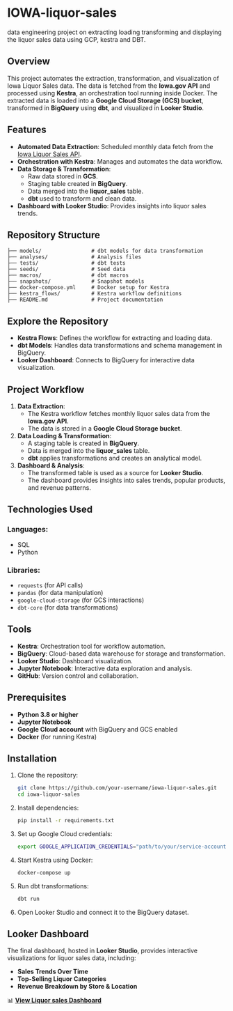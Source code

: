 # IOWA-liquor-sales
data engineering project on extracting loading transforming and displaying the liquor sales data using GCP, kestra and DBT.

## Overview
This project automates the extraction, transformation, and visualization of Iowa Liquor Sales data. The data is fetched from the **Iowa.gov API** and processed using **Kestra**, an orchestration tool running inside Docker. The extracted data is loaded into a **Google Cloud Storage (GCS) bucket**, transformed in **BigQuery** using **dbt**, and visualized in **Looker Studio**.

## Features
- **Automated Data Extraction**: Scheduled monthly data fetch from the [Iowa Liquor Sales API](https://data.iowa.gov/resource/m3tr-qhgy.json).
- **Orchestration with Kestra**: Manages and automates the data workflow.
- **Data Storage & Transformation**:
  - Raw data stored in **GCS**.
  - Staging table created in **BigQuery**.
  - Data merged into the **liquor_sales** table.
  - **dbt** used to transform and clean data.
- **Dashboard with Looker Studio**: Provides insights into liquor sales trends.

## Repository Structure
```
├── models/                # dbt models for data transformation
├── analyses/              # Analysis files
├── tests/                 # dbt tests
├── seeds/                 # Seed data
├── macros/                # dbt macros
├── snapshots/             # Snapshot models
├── docker-compose.yml     # Docker setup for Kestra
├── kestra_flows/          # Kestra workflow definitions
├── README.md              # Project documentation
```

## Explore the Repository
- **Kestra Flows**: Defines the workflow for extracting and loading data.
- **dbt Models**: Handles data transformations and schema management in BigQuery.
- **Looker Dashboard**: Connects to BigQuery for interactive data visualization.

## Project Workflow
1. **Data Extraction**:
   - The Kestra workflow fetches monthly liquor sales data from the **Iowa.gov API**.
   - The data is stored in a **Google Cloud Storage bucket**.
2. **Data Loading & Transformation**:
   - A staging table is created in **BigQuery**.
   - Data is merged into the **liquor_sales** table.
   - **dbt** applies transformations and creates an analytical model.
3. **Dashboard & Analysis**:
   - The transformed table is used as a source for **Looker Studio**.
   - The dashboard provides insights into sales trends, popular products, and revenue patterns.

## Technologies Used
### Languages:
- SQL
- Python

### Libraries:
- `requests` (for API calls)
- `pandas` (for data manipulation)
- `google-cloud-storage` (for GCS interactions)
- `dbt-core` (for data transformations)

## Tools
- **Kestra**: Orchestration tool for workflow automation.
- **BigQuery**: Cloud-based data warehouse for storage and transformation.
- **Looker Studio**: Dashboard visualization.
- **Jupyter Notebook**: Interactive data exploration and analysis.
- **GitHub**: Version control and collaboration.

## Prerequisites
- **Python 3.8 or higher**
- **Jupyter Notebook**
- **Google Cloud account** with BigQuery and GCS enabled
- **Docker** (for running Kestra)

## Installation
1. Clone the repository:
   ```sh
   git clone https://github.com/your-username/iowa-liquor-sales.git
   cd iowa-liquor-sales
   ```
2. Install dependencies:
   ```sh
   pip install -r requirements.txt
   ```
3. Set up Google Cloud credentials:
   ```sh
   export GOOGLE_APPLICATION_CREDENTIALS="path/to/your/service-account.json"
   ```
4. Start Kestra using Docker:
   ```sh
   docker-compose up
   ```
5. Run dbt transformations:
   ```sh
   dbt run
   ```
6. Open Looker Studio and connect it to the BigQuery dataset.

## Looker Dashboard
The final dashboard, hosted in **Looker Studio**, provides interactive visualizations for liquor sales data, including:
- **Sales Trends Over Time**
- **Top-Selling Liquor Categories**
- **Revenue Breakdown by Store & Location**

📊 **[View Liquor sales Dashboard](https://lookerstudio.google.com/reporting/b0691325-01aa-4730-993c-626374417d7b)**


